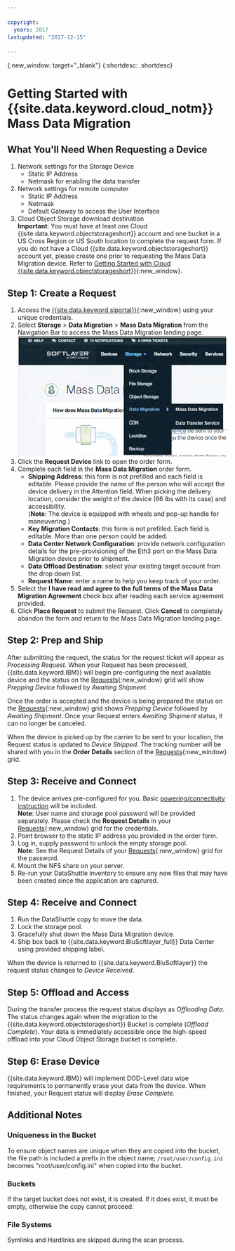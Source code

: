 ```yaml
---

copyright:
  years: 2017
lastupdated: "2017-12-15"

---
```

{:new_window: target="_blank"}
{:shortdesc: .shortdesc}

# Getting Started with {{site.data.keyword.cloud_notm}} Mass Data Migration

## What You'll Need When Requesting a Device

1. Network settings for the Storage Device
   - Static IP Address
   - Netmask for enabling the data transfer
2. Network settings for remote computer
   - Static IP Address
   - Netmask 
   - Default Gateway to access the User Interface
3. Cloud Object Storage download destination <br/>
   **Important**: You must have at least one Cloud {{site.data.keyword.objectstorageshort}} account and one bucket in a US Cross Region or US South location to complete the request form. If you do not have a Cloud {{site.data.keyword.objectstorageshort}} account yet, please create one prior to requesting the Mass Data Migration device. Refer to [Getting Started with Cloud {{site.data.keyword.objectstorageshort}}](https://ibm-public-cos.github.io/crs-docs/){:new_window}.

## Step 1: Create a Request

1. Access the [{{site.data.keyword.slportal}}](https://control.softlayer.com/){:new_window} using your unique credentials.
2. Select **Storage** > **Data Migration** > **Mass Data Migration** from the Navigation Bar to access the Mass Data Migration landing page. <br/>
![Data Transfer Service option in Customer Portal Menu](/images/DTSinControlMenu.PNG) <br/>
3. Click the **Request Device** link to open the order form.
4. Complete each field in the **Mass Data Migration** order form.
   - **Shipping Address**: this form is not prefilled and each field is editable. Please provide the name of the person who will accept the device delivery in the Attention field. When picking the delivery location, consider the weight of the device (66 lbs with its case) and accessibility. <br/> (**Note**: The device is equipped with wheels and pop-up handle for maneuvering.)
   - **Key Migration Contacts**: this form is not prefilled. Each field is editable. More than one person could be added. 
   - **Data Center Network Configuration**: provide network configuration details for the pre-provisioning of the Eth3 port on the Mass Data Migration device prior to shipment.
   - **Data Offload Destination**: select your existing target account from the drop down list.
   - **Request Name**: enter a name to help you keep track of your order.
5. Select the **I have read and agree to the full terms of the Mass Data Migration Agreement** check box after reading each service agreement provided.
6. Click **Place Request** to submit the Request. Click **Cancel** to completely abandon the form and return to the Mass Data Migration landing page.


## Step 2: Prep and Ship

After submitting the request, the status for the request ticket will appear as *Processing Request*.  When your Request has been processed, {{site.data.keyword.IBM}} will begin pre-configuring the next available device and the status on the [Requests](https://control.softlayer.com/storage/mdms){:new_window} grid will show *Prepping Device* followed by *Awaiting Shipment*.

Once the order is accepted and the device is being prepared the status on the [Requests](https://control.softlayer.com/storage/mdms){:new_window} grid shows *Prepping Device* followed by *Awaiting Shipment*. Once your Request enters *Awaiting Shipment* status, it can no longer be canceled. 

When the device is picked up by the carrier to be sent to your location, the Request status is updated to *Device Shipped*. The tracking number will be shared with you in the **Order Details** section of the [Requests](https://control.softlayer.com/storage/mdms){:new_window} grid.


## Step 3: Receive and Connect

1. The device arrives pre-configured for you. Basic [powering/connectivity instruction](user-instructions.html) will be included. <br/>
  **Note**: User name and storage pool password will be provided separately. Please check the **Request Details** in your [Requests](https://control.softlayer.com/storage/mdms){:new_window} grid for the credentials.
2. Point browser to the static IP address you provided in the order form.
3. Log in, supply password to unlock the empty storage pool. <br/>
   **Note**: See the Request Details of your [Requests](https://control.softlayer.com/storage/mdms){:new_window} grid for the password.
4. Mount the NFS share on your server.
5. Re-run your DataShuttle inventory to ensure any new files that may have been created since the application are captured.

## Step 4: Receive and Connect
1. Run the DataShuttle copy to move the data.
2. Lock the storage pool.
3. Gracefully shut down the Mass Data Migration device.
4. Ship box back to {{site.data.keyword.BluSoftlayer_full}} Data Center using provided shipping label.

When the device is returned to {{site.data.keyword.BluSoftlayer}} the request status changes to *Device Received*. 

## Step 5: Offload and Access

During the transfer process the request status displays as *Offloading Data*. The status changes again when the migration to the {{site.data.keyword.objectstorageshort}} Bucket is complete (*Offload Complete*). Your data is immediately accessible once the high-speed offload into your Cloud Object Storage bucket is complete.

## Step 6: Erase Device

{{site.data.keyword.IBM}} will implement DOD-Level data wipe requirements to permanently erase your data from the device. When finished, your Request status will display *Erase Complete*.

## Additional Notes

### Uniqueness in the Bucket

To ensure object names are unique when they are copied into the bucket, the file path is included a prefix in the object name;  `/root/user/config.ini` becomes "root/user/config.ini" when copied into the bucket.

### Buckets

If the target bucket does not exist, it is created.   If it does exist, it must be empty, otherwise the copy cannot proceed.  

### File Systems

Symlinks and Hardlinks are skipped during the scan process.
